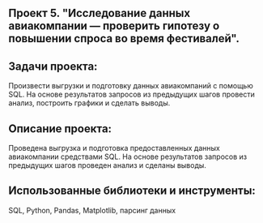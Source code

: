## Проект 5. "Исследование данных авиакомпании — проверить гипотезу о повышении спроса во время фестивалей".

## Задачи проекта:
Произвести выгрузки и подготовку данных авиакомпаний с помощью SQL. На основе результатов запросов из предыдущих шагов провести анализ, построить графики и сделать выводы. 

## Описание проекта:
Проведена выгрузка и подготовка предоставленных данных авиакомпании средствами SQL. На основе результатов запросов из предыдущих шагов проведен анализ и сделаны выводы.

## Использованные библиотеки и инструменты:
SQL, Python, Pandas, Matplotlib, парсинг данных
